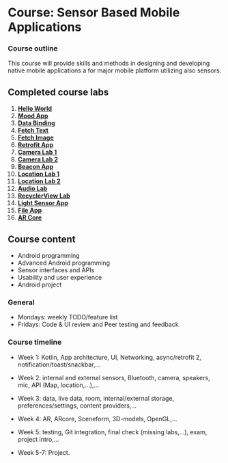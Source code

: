# Course: Sensor Based Mobile Applications

### Course outline
This course will provide skills and methods in designing and developing native mobile applications a for major mobile platform utilizing also sensors.

## Completed course labs

1. **[Hello World ](https://github.com/joonasmkauppinen/sensor-based-moblie-applications/tree/master/w1-d1-lab1)**
2. **[Mood App](https://github.com/joonasmkauppinen/sensor-based-moblie-applications/tree/master/w1-d1-fragments-lab_1)**
3. **[Data Binding](https://github.com/joonasmkauppinen/sensor-based-moblie-applications/tree/master/w1-d1-fragments-lab_2)**
4. **[Fetch Text](https://github.com/joonasmkauppinen/sensor-based-moblie-applications/tree/master/w1-d4-lab_1)**
5. **[Fetch Image](https://github.com/joonasmkauppinen/sensor-based-moblie-applications/tree/master/w1-d4-lab_2)**
5. **[Retrofit App](https://github.com/joonasmkauppinen/sensor-based-moblie-applications/tree/master/w1-d5-retrofit)**
5. **[Camera Lab 1](https://github.com/joonasmkauppinen/sensor-based-moblie-applications/tree/master/w2-d1-camera-lab_1)**
5. **[Camera Lab 2](https://github.com/joonasmkauppinen/sensor-based-moblie-applications/tree/master/w2-d1-camera-lab_2)**
6. **[Beacon App](https://github.com/joonasmkauppinen/sensor-based-moblie-applications/tree/master/w2-d2-beacon)**
6. **[Location Lab 1](https://github.com/joonasmkauppinen/sensor-based-moblie-applications/tree/master/w2-d2-location-lab_1)**
6. **[Location Lab 2](https://github.com/joonasmkauppinen/sensor-based-moblie-applications/tree/master/w2-d2-location-lab_2)**
6. **[Audio Lab](https://github.com/joonasmkauppinen/sensor-based-moblie-applications/tree/master/w3-d1-audio)**
6. **[RecyclerView Lab](https://github.com/joonasmkauppinen/sensor-based-moblie-applications/tree/master/w3-d2-recyclerview)**
7. **[Light Sensor App](https://github.com/joonasmkauppinen/sensor-based-moblie-applications/tree/master/w2-d4-internal-sensor)**
8. **[File App](https://github.com/joonasmkauppinen/sensor-based-moblie-applications/tree/master/w3-d4-internal_external_storage-lab_1)**
8. **[AR Core](https://github.com/joonasmkauppinen/sensor-based-moblie-applications/tree/master/w4-d1-arcore-lab_2)**

## Course content
* Android programming
* Advanced Android programming
* Sensor interfaces and APIs
* Usability and user experience
* Android project

### General
* Mondays: weekly TODO/feature list
* Fridays: Code & UI review and Peer testing and feedback

### Course timeline
* Week 1: Kotlin, App architecture, UI, Networking, async/retrofit 2, notification/toast/snackbar,...

* Week 2: internal and external sensors, Bluetooth, camera, speakers, mic, API (Map, location,...),...

* Week 3: data, live data, room, internal/external storage, preferences/settings, content providers,...

* Week 4: AR, ARcore, Sceneform, 3D-models, OpenGL,...

* Week 5: testing, Git integration, final check (missing labs,...), exam, project intro,...

* Week 5-7: Project.


